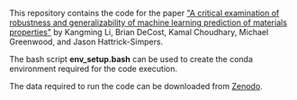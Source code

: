 This repository contains the code for the paper ["A critical examination of robustness and generalizability of machine learning prediction of materials properties"](https://arxiv.org/abs/2210.13597) by Kangming Li, Brian DeCost, Kamal Choudhary, Michael Greenwood, and Jason Hattrick-Simpers.

The bash script **env_setup.bash** can be used to create the conda environment required for the code execution. 

The data required to run the code can be downloaded from [Zenodo](https://zenodo.org/record/7659267#.Y_QxotIWckI).

